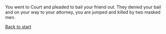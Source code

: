 You went to Court and pleaded to bail your friend out. They denied your bail and on your way to your attorney, you are jumped and killed by two masked men.

[Back to start](Start.md)